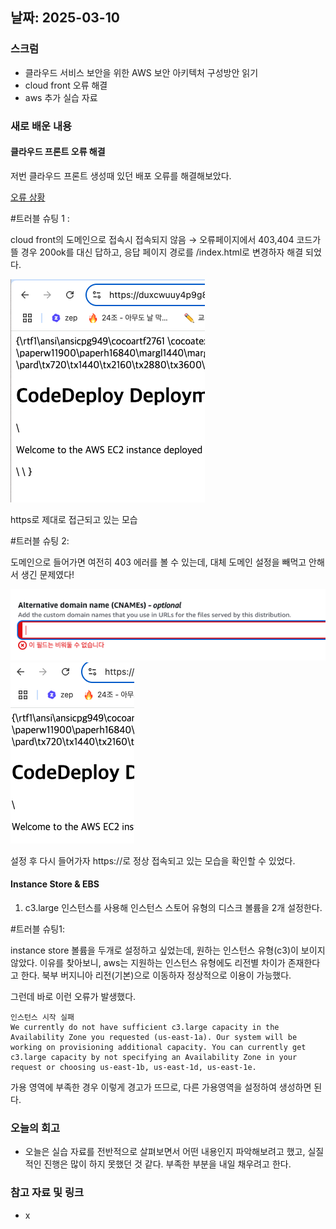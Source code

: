 ## 날짜: 2025-03-10

### 스크럼
- 클라우드 서비스 보안을 위한 AWS 보안 아키텍처 구성방안 읽기
- cloud front 오류 해결
- aws 추가 실습 자료

### 새로 배운 내용
#### 클라우드 프론트 오류 해결

저번 클라우드 프론트 생성때 있던 배포 오류를 해결해보았다. 

[오류 상황](https://github.com/yubin425/TIL/blob/8ec7cc5e2c9f6403f0f88748405832d9d19e8c6c/Daily/2025-03/2025-03-06.md)

#트러블 슈팅 1 : 

cloud front의 도메인으로 접속시 접속되지 않음 → 오류페이지에서 403,404 코드가 뜰 경우 200ok를 대신 답하고, 응답 페이지 경로를 /index.html로 변경하자 해결 되었다.

<img src=img/33.png>

https로 제대로 접근되고 있는 모습

#트러블 슈팅 2: 

도메인으로 들어가면 여전히 403 에러를 볼 수 있는데, 대체 도메인 설정을 빼먹고 안해서 생긴 문제였다!

<img src=img/34.png>

<img src=img/35.png>

설정 후 다시 들어가자 https://로 정상 접속되고 있는 모습을 확인할 수 있었다.

#### Instance Store & EBS
1. c3.large 인스턴스를 사용해 인스턴스 스토어 유형의 디스크 볼륨을 2개 설정한다.

#트러블 슈팅1: 

instance store 볼륨을 두개로 설정하고 싶었는데, 원하는 인스턴스 유형(c3)이 보이지 않았다. 이유를 찾아보니, aws는 지원하는 인스턴스 유형에도 리전별 차이가 존재한다고 한다. 북부 버지니아 리전(기본)으로 이동하자 정상적으로 이용이 가능했다.

그런데 바로 이런 오류가 발생했다.
```
인스턴스 시작 실패
We currently do not have sufficient c3.large capacity in the Availability Zone you requested (us-east-1a). Our system will be working on provisioning additional capacity. You can currently get c3.large capacity by not specifying an Availability Zone in your request or choosing us-east-1b, us-east-1d, us-east-1e.
```

가용 영역에 부족한 경우 이렇게 경고가 뜨므로, 다른 가용영역을 설정하여 생성하면 된다.

### 오늘의 회고
- 오늘은 실습 자료를 전반적으로 살펴보면서 어떤 내용인지 파악해보려고 했고, 실질적인 진행은 많이 하지 못했던 것 같다. 부족한 부분을 내일 채우려고 한다. 

### 참고 자료 및 링크
- x